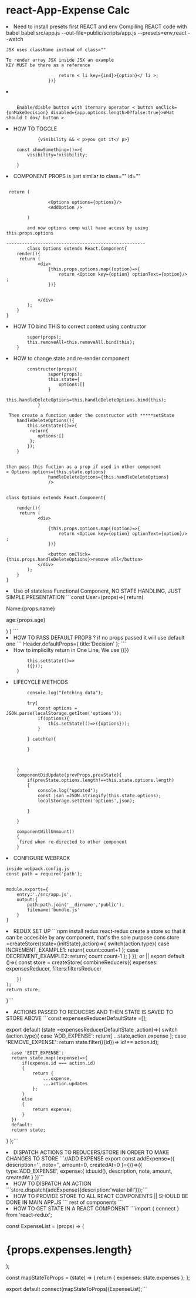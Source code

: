 # react-App-Expense Calc

<li>
 Need to install presets first REACT and env
    Compiling REACT code with babel 
    babel src/app.js --out-file=public/scripts/app.js --presets=env,react --watch
    
    JSX uses className instead of class=""
    
    To render array JSX inside JSX an example
    KEY MUST be there as a reference

```{app.options.map((option,ind)=>{
                    return < li key={ind}>{option}</ li >;
                })}
```
</li>
   


    

<li>

```Generate random numbers const randomNumber =((Math.floor(Math.random()* app.options.length))+1)

    Enable/disble button with iternary operator < button onClick={onMakeDecision} disabled={app.options.length>0?false:true}>WHat should I do</ button > 
```
</li>





<li>
HOW TO TOGGLE

    
```< button onClick={showSomething}>{visibility?"hide details":"Show details"}< /button>
            {visibility && < p>you got it</ p>}

    const showSomething=()=>{
        visibility=!visibility;

    }
```
</li>



<li>
COMPONENT PROPS is just similar to  class="" id=""


```const options=['one','two', 'three'];

 return (
                
                <Options options={options}/>
                <AddOption />
            
        )

        and now options comp will have access by using this.props.options

-----------------------------------------------------
        class Options extends React.Component{
    render(){
     return (
            <div>
                {this.props.options.map((option)=>{
                    return <Option key={option} optionText={option}/> ;
                })}
                
                
            </div>
        );
    }
}
```
</li>





<li>
HOW TO bind THIS to correct context using contructor

``` constructor(props){
        super(props);
        this.removeAll=this.removeAll.bind(this);
    }
```
</li>





<li>
        HOW to change state and re-render component

```firstly a state is defined in conctructor in the app component
        constructor(props){
                super(props);
                this.state={
                    options:[]
                }
                this.handleDeleteOptions=this.handleDeleteOptions.bind(this);
            }
        
 Then create a function under the constructor with *****setState
    handleDeleteOptions(){
        this.setState(()=>{
         return{
            options:[]
         };
        });
    }
        

then pass this fuction as a prop if used in other component
< Options options={this.state.options}
                handleDeleteOptions={this.handleDeleteOptions}
                />


class Options extends React.Component{

    render(){
     return (
            <div>
            
                {this.props.options.map((option)=>{
                    return <Option key={option} optionText={option}/> ;
                })}
                
                <button onClick={this.props.handleDeleteOptions}>remove all</button>
            </div>
        );
    }
}
```
</li>





<li>
Use of stateless Functional Component, NO STATE HANDLING, JUST SIMPLE PRESENTATION
```const User=(props)=>{
    return(
        <div>
          <p>Name:{props.name}</p>
          <p>age:{props.age}</p>
        </div>
    )
}
```
</li>





<li>
 HOW TO PASS DEFAULT PROPS ? if no props passed it will use default one
```
Header.defaultProps={
    title:'Decision'
    };
```
</li>




<li>
How to implicilty return in One Line, We use ({})

 
``` handleDeleteOptions(){
        this.setState(()=>
        ({}));
    }
```
</li>




<li>
LIFECYCLE METHODS

```componentDidMount(){
        console.log("fetching data");

        try{
            const options = JSON.parse(localStorage.getItem('options'));
            if(options){
                this.setState(()=>({options}));
            }
            
        } catch(e){

        }

        
        
    }
    componentDidUpdate(prevProps,prevState){
        if(prevState.options.length!==this.state.options.length)
        {   
            console.log("updated");
            const json =JSON.stringify(this.state.options);
            localStorage.setItem('options',json);
           
        } 
        
    }

    componentWillUnmount()
    {
     fired when re-directed to other component
    }
```
</li>





<li>
CONFIGURE WEBPACK

```A FILE webpack.config.js must be created in root folder
inside webpack.config.js
const path = require('path');


module.exports={
    entry:'./src/app.js',
    output:{
        path:path.join('__dirname','public'),
        filename:'bundle.js'
    }
}

```
</li>




<li>
REDUX SET UP
```npm install redux react-redux
        create a store so that it can be accesible by any component, that's the sole purpose
        cons store =createStore((state={initState},action)=>{
            switch(action.type){
                case INCREMENT_EXAMPLE1:
                return{
                   count:count+1
                };
                case DECREMENT_EXAMPLE2:
                return{
                   count:count-1
                };
                }
        }); or || export default ()=>{
    const store = createStore(
        combineReducers({
          expenses: expensesReducer,
          filters:filtersReducer
    
        })
    );
    return store;
}```
</li>





<li>
ACTIONS PASSED TO REDUCERS AND THEN STATE IS SAVED TO STORE ABOVE
```const expensesReducerDefaultState =[];

export default (state =expensesReducerDefaultState ,action)=>{
  switch (action.type){
      case 'ADD_EXPENSE':
      return[
          ...state,action.expense
      ];
      case 'REMOVE_EXPENSE':
      return state.filter(({id})=> id!== action.id);

      case 'EDIT_EXPENSE':
      return state.map((expense)=>{
          if(expense.id === action.id)
          {
              return {
                  ...expense,
                  ...action.updates
              };
          }
          else
          {
              return expense;
          }
      })
      default:
      return state;
  }
};```
</li>



<li>
DISPATCH ACTIONS TO REDUCERS/STORE IN ORDER TO MAKE CHANGES TO STORE
```//ADD EXPENSE
export const addExpense=({
    description='',
    note='',
    amount=0,
    createdAt=0
}={})=>({
    type:'ADD_EXPENSE',
    expense:{
      id:uuid(),
      description,
      note,
      amount,
      createdAt
    }
})```
</li>




<li>
HOW TO DISPATCH AN ACTION
```store.dispatch(addExpense({description:'water bill'}));```

</li>



<li>
HOW TO PROVIDE STORE TO ALL REACT COMPONENTS || SHOULD BE DONE IN MAIN APP.JS
```<Provider store={store}> 
      rest of components
   </Provider>```
</li>



<li>
HOW TO GET STATE IN A REACT COMPONENT
```import { connect } from 'react-redux';


const ExpenseList = (props) => (
  <div>
    <h1>{props.expenses.length}</h1>
    
  </div>
);

const mapStateToProps = (state) => {
  return {
    expenses: state.expenses
  };
};

export default connect(mapStateToProps)(ExpenseList);```
</li>